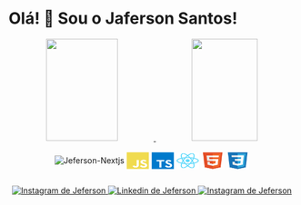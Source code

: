 # Olá! 👋 Sou o Jaferson Santos!

<div align="center">
<a href="https://jefersonsann.vercel.app">
  <img width="50%" height="180em" src="https://github-readme-stats.vercel.app/api?username=jefersonsann&show_icons=true&theme=codeSTACKr&include_all_commits=true&count_private=true"/>
  <img width="48%" height="180em" src="https://github-readme-stats.vercel.app/api/top-langs/?username=jefersonsann&layout=compact&langs_count=7&theme=codeSTACKr"/>
</a>

<div style="display: inline_block"><br>
  <img align="center" alt="Jeferson-Nextjs" height="30" width="40" src="https://cdn.jsdelivr.net/gh/devicons/devicon/icons/nextjs/nextjs-original.svg">
  <img align="center" alt="Jeferson-Js" height="30" width="40" src="https://raw.githubusercontent.com/devicons/devicon/master/icons/javascript/javascript-plain.svg">
  <img align="center" alt="Jeferson-Ts" height="30" width="40" src="https://raw.githubusercontent.com/devicons/devicon/master/icons/typescript/typescript-plain.svg">
  <img align="center" alt="Jeferson-React" height="30" width="40" src="https://raw.githubusercontent.com/devicons/devicon/master/icons/react/react-original.svg">
  <img align="center" alt="Jeferson-HTML" height="30" width="40" src="https://raw.githubusercontent.com/devicons/devicon/master/icons/html5/html5-original.svg">
  <img align="center" alt="Jeferson-CSS" height="30" width="40" src="https://raw.githubusercontent.com/devicons/devicon/master/icons/css3/css3-original.svg">
</div>
  
  ##
  
<div>
  <a href="https://www.instagram.com/jefersonsann/" target="_blank">
    <img src="https://img.shields.io/badge/Instagram-E4405F?style=for-the-badge&logo=instagram&logoColor=white" alt="Instagram de Jeferson" />
  </a>
  
  <a href="https://www.linkedin.com/in/jefersonsann/" target="_blank">
    <img src="https://img.shields.io/badge/LinkedIn-0077B5?style=for-the-badge&logo=linkedin&logoColor=white" alt="Linkedin de Jeferson" />
  </a>
  
  <a href="https://twitter.com/jefersonsann" target="_blank">
    <img src="https://img.shields.io/badge/Twitter-1DA1F2?style=for-the-badge&logo=twitter&logoColor=white" alt="Instagram de Jeferson" />
  </a>  
</div>
  
</div>

<!--
**jefersonsann/jefersonsann** is a ✨ _special_ ✨ repository because its `README.md` (this file) appears on your GitHub profile.

Here are some ideas to get you started:

- 🔭 I’m currently working on ...
- 🌱 I’m currently learning ...
- 👯 I’m looking to collaborate on ...
- 🤔 I’m looking for help with ...
- 💬 Ask me about ...
- 📫 How to reach me: ...
- 😄 Pronouns: ...
- ⚡ Fun fact: ...
-->
